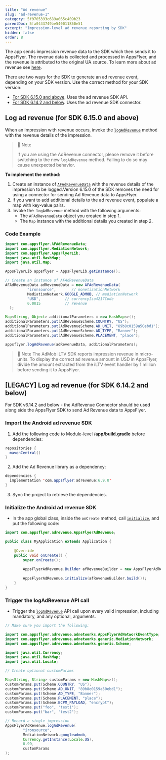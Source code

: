 ```yaml
---
title: "Ad revenue"
slug: "ad-revenue-1"
category: 5f9705393c689a065c409b23
parentDoc: 5fa0443749be540011850e51
excerpt: "Impression-level ad revenue reporting by SDK"
hidden: false
order: 8
---
```

The app sends impression revenue data to the SDK which then sends it to AppsFlyer. The revenue data is collected and processed in AppsFlyer, and the revenue is attributed to the original UA source. To learn more about ad revenue see [here](https://support.appsflyer.com/hc/en-us/articles/217490046#connect-to-ad-revenue-integrated-partners).

There are two ways for the SDK to generate an ad revenue event, depending on your SDK version. Use the correct method for your SDK version:
- [For SDK 6.15.0 and above](#log-ad-revenue-for-sdk-6150-and-above). Uses the ad revenue SDK API.
- [For SDK 6.14.2 and below](#legacy-log-ad-revenue-for-sdk-6142-and-below). Uses the ad revenue SDK connector.

## Log ad revenue (for SDK 6.15.0 and above)

When an impression with revenue occurs, invoke the [`logAdRevenue`](doc:android-sdk-reference-appsflyerlib#logadrevenue) method with the revenue details of the impression.  

> 📘 Note
> 
> If you are using the AdRevenue connector, please remove it before switching to the new `logAdRevenue` method. Failing to do so may cause unexpected behavior.

**To implement the method:**

1. Create an instance of [`AFAdRevenueData`](doc:android-sdk-reference-appsflyerlib#afadrevenuedata) with the revenue details of the impression to be logged.Version 6.15.0 of the SDK removes the need for using a connector for sending Ad Revenue data to AppsFlyer.
2. If you want to add additional details to the ad revenue event, populate a map with key-value pairs.
3. Invoke the  `logAdRevenue` method with the following arguments:
    - The `AFAdRevenueData` object you created in step 1.
    - The `Map` instance with the additional details you created in step 2.

### Code Example

```java
import com.appsflyer.AFAdRevenueData;
import com.appsflyer.MediationNetwork;
import com.appsflyer.AppsFlyerLib;
import java.util.HashMap;
import java.util.Map;

AppsFlyerLib appsflyer = AppsFlyerLib.getInstance();

// Create an instance of AFAdRevenueData
AFAdRevenueData adRevenueData = new AFAdRevenueData(
          "ironsource",       // monetizationNetwork
          MediationNetwork.GOOGLE_ADMOB, // mediationNetwork
          "USD",           // currencyIso4217Code
          0.0015           // revenue
  );

Map<String, Object> additionalParameters = new HashMap<>();
additionalParameters.put(AdRevenueScheme.COUNTRY, "US");
additionalParameters.put(AdRevenueScheme.AD_UNIT, "89b8c0159a50ebd1");
additionalParameters.put(AdRevenueScheme.AD_TYPE, "Banner");
additionalParameters.put(AdRevenueScheme.PLACEMENT, "place");

appsflyer.logAdRevenue(adRevenueData, additionalParameters);
```
> 📘 Note 
>  The AdMob iLTV SDK reports impression revenue in micro-units. To display the correct ad revenue amount in USD in AppsFlyer, divide the amount extracted from the iLTV event handler by 1 million before sending it to AppsFlyer.

## [LEGACY] Log ad revenue (for SDK 6.14.2 and below)

For SDK v6.14.2 and below - the AdRevenue Connector should be used along side the AppsFlyer SDK to send Ad Revenue data to AppsFlyer. 

### Import the Android ad revenue SDK

1. Add the following code to Module-level /**app/build.gradle** before dependencies:

```java
repositories { 
  mavenCentral()
}
```

2. Add the Ad Revenue library as a dependency:

```java
dependencies {
  implementation 'com.appsflyer:adrevenue:6.9.0'
}
```

3. Sync the project to retrieve the dependencies.

### Initialize the Android ad revenue SDK

- In the app global class, inside the `onCreate` method, call [`initialize`](https://dev.appsflyer.com/hc/docs/appsflyeradrevenue#initaliaze), and put the following code:

```java
import com.appsflyer.adrevenue.AppsFlyerAdRevenue;

public class MyApplication extends Application {
    
    @Override
    public void onCreate() {
        super.onCreate();
        
        AppsFlyerAdRevenue.Builder afRevenueBuilder = new AppsFlyerAdRevenue.Builder(this);     
        
        AppsFlyerAdRevenue.initialize(afRevenueBuilder.build());
    }
}
```

### Trigger the logAdRevenue API call

- Trigger the [`logAdRevenue`](https://dev.appsflyer.com/hc/docs/appsflyeradrevenue#logadrevenue) API call upon every valid impression, including mandatory, and any optional, arguments.

```java
// Make sure you import the following:

import com.appsflyer.adrevenue.adnetworks.AppsFlyerAdNetworkEventType;
import com.appsflyer.adrevenue.adnetworks.generic.MediationNetwork;
import com.appsflyer.adrevenue.adnetworks.generic.Scheme;

import java.util.Currency;
import java.util.HashMap;
import java.util.Locale;

// Create optional customParams

Map<String, String> customParams = new HashMap<>();
customParams.put(Scheme.COUNTRY, "US");
customParams.put(Scheme.AD_UNIT, "89b8c0159a50ebd1");
customParams.put(Scheme.AD_TYPE, "Banner");
customParams.put(Scheme.PLACEMENT, "place");
customParams.put(Scheme.ECPM_PAYLOAD, "encrypt");
customParams.put("foo", "test1");
customParams.put("bar", "test2");

// Record a single impression
AppsFlyerAdRevenue.logAdRevenue(
        "ironsource",
        MediationNetwork.googleadmob,
        Currency.getInstance(Locale.US),
        0.99,
        customParams
);
```
